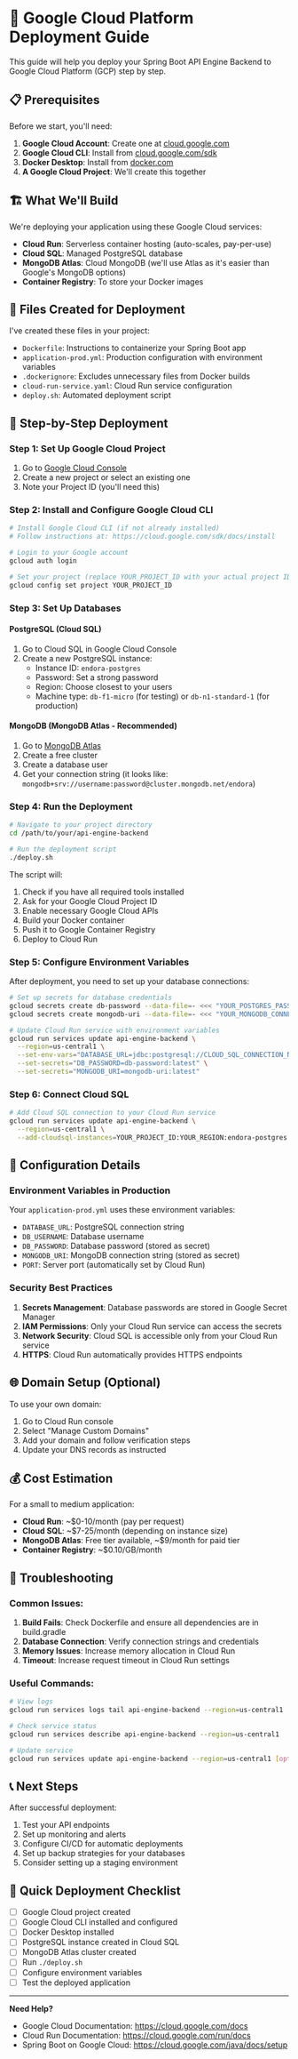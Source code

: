 # 🚀 Google Cloud Platform Deployment Guide

This guide will help you deploy your Spring Boot API Engine Backend to Google Cloud Platform (GCP) step by step.

## 📋 Prerequisites

Before we start, you'll need:

1. **Google Cloud Account**: Create one at [cloud.google.com](https://cloud.google.com)
2. **Google Cloud CLI**: Install from [cloud.google.com/sdk](https://cloud.google.com/sdk/docs/install)
3. **Docker Desktop**: Install from [docker.com](https://www.docker.com/products/docker-desktop)
4. **A Google Cloud Project**: We'll create this together

## 🏗️ What We'll Build

We're deploying your application using these Google Cloud services:

- **Cloud Run**: Serverless container hosting (auto-scales, pay-per-use)
- **Cloud SQL**: Managed PostgreSQL database
- **MongoDB Atlas**: Cloud MongoDB (we'll use Atlas as it's easier than Google's MongoDB options)
- **Container Registry**: To store your Docker images

## 📁 Files Created for Deployment

I've created these files in your project:

- `Dockerfile`: Instructions to containerize your Spring Boot app
- `application-prod.yml`: Production configuration with environment variables
- `.dockerignore`: Excludes unnecessary files from Docker builds
- `cloud-run-service.yaml`: Cloud Run service configuration
- `deploy.sh`: Automated deployment script

## 🚀 Step-by-Step Deployment

### Step 1: Set Up Google Cloud Project

1. Go to [Google Cloud Console](https://console.cloud.google.com)
2. Create a new project or select an existing one
3. Note your Project ID (you'll need this)

### Step 2: Install and Configure Google Cloud CLI

```bash
# Install Google Cloud CLI (if not already installed)
# Follow instructions at: https://cloud.google.com/sdk/docs/install

# Login to your Google account
gcloud auth login

# Set your project (replace YOUR_PROJECT_ID with your actual project ID)
gcloud config set project YOUR_PROJECT_ID
```

### Step 3: Set Up Databases

#### PostgreSQL (Cloud SQL)
1. Go to Cloud SQL in Google Cloud Console
2. Create a new PostgreSQL instance:
   - Instance ID: `endora-postgres`
   - Password: Set a strong password
   - Region: Choose closest to your users
   - Machine type: `db-f1-micro` (for testing) or `db-n1-standard-1` (for production)

#### MongoDB (MongoDB Atlas - Recommended)
1. Go to [MongoDB Atlas](https://www.mongodb.com/cloud/atlas)
2. Create a free cluster
3. Create a database user
4. Get your connection string (it looks like: `mongodb+srv://username:password@cluster.mongodb.net/endora`)

### Step 4: Run the Deployment

```bash
# Navigate to your project directory
cd /path/to/your/api-engine-backend

# Run the deployment script
./deploy.sh
```

The script will:
1. Check if you have all required tools installed
2. Ask for your Google Cloud Project ID
3. Enable necessary Google Cloud APIs
4. Build your Docker container
5. Push it to Google Container Registry
6. Deploy to Cloud Run

### Step 5: Configure Environment Variables

After deployment, you need to set up your database connections:

```bash
# Set up secrets for database credentials
gcloud secrets create db-password --data-file=- <<< "YOUR_POSTGRES_PASSWORD"
gcloud secrets create mongodb-uri --data-file=- <<< "YOUR_MONGODB_CONNECTION_STRING"

# Update Cloud Run service with environment variables
gcloud run services update api-engine-backend \
  --region=us-central1 \
  --set-env-vars="DATABASE_URL=jdbc:postgresql://CLOUD_SQL_CONNECTION_NAME/endora" \
  --set-secrets="DB_PASSWORD=db-password:latest" \
  --set-secrets="MONGODB_URI=mongodb-uri:latest"
```

### Step 6: Connect Cloud SQL

```bash
# Add Cloud SQL connection to your Cloud Run service
gcloud run services update api-engine-backend \
  --region=us-central1 \
  --add-cloudsql-instances=YOUR_PROJECT_ID:YOUR_REGION:endora-postgres
```

## 🔧 Configuration Details

### Environment Variables in Production

Your `application-prod.yml` uses these environment variables:

- `DATABASE_URL`: PostgreSQL connection string
- `DB_USERNAME`: Database username
- `DB_PASSWORD`: Database password (stored as secret)
- `MONGODB_URI`: MongoDB connection string (stored as secret)
- `PORT`: Server port (automatically set by Cloud Run)

### Security Best Practices

1. **Secrets Management**: Database passwords are stored in Google Secret Manager
2. **IAM Permissions**: Only your Cloud Run service can access the secrets
3. **Network Security**: Cloud SQL is accessible only from your Cloud Run service
4. **HTTPS**: Cloud Run automatically provides HTTPS endpoints

## 🌐 Domain Setup (Optional)

To use your own domain:

1. Go to Cloud Run console
2. Select "Manage Custom Domains"
3. Add your domain and follow verification steps
4. Update your DNS records as instructed

## 💰 Cost Estimation

For a small to medium application:

- **Cloud Run**: ~$0-10/month (pay per request)
- **Cloud SQL**: ~$7-25/month (depending on instance size)
- **MongoDB Atlas**: Free tier available, ~$9/month for paid tier
- **Container Registry**: ~$0.10/GB/month

## 🐛 Troubleshooting

### Common Issues:

1. **Build Fails**: Check Dockerfile and ensure all dependencies are in build.gradle
2. **Database Connection**: Verify connection strings and credentials
3. **Memory Issues**: Increase memory allocation in Cloud Run
4. **Timeout**: Increase request timeout in Cloud Run settings

### Useful Commands:

```bash
# View logs
gcloud run services logs tail api-engine-backend --region=us-central1

# Check service status
gcloud run services describe api-engine-backend --region=us-central1

# Update service
gcloud run services update api-engine-backend --region=us-central1 [options]
```

## 📞 Next Steps

After successful deployment:

1. Test your API endpoints
2. Set up monitoring and alerts
3. Configure CI/CD for automatic deployments
4. Set up backup strategies for your databases
5. Consider setting up a staging environment

## 🎯 Quick Deployment Checklist

- [ ] Google Cloud project created
- [ ] Google Cloud CLI installed and configured
- [ ] Docker Desktop installed
- [ ] PostgreSQL instance created in Cloud SQL
- [ ] MongoDB Atlas cluster created
- [ ] Run `./deploy.sh`
- [ ] Configure environment variables
- [ ] Test the deployed application

---

**Need Help?** 
- Google Cloud Documentation: https://cloud.google.com/docs
- Cloud Run Documentation: https://cloud.google.com/run/docs
- Spring Boot on Google Cloud: https://cloud.google.com/java/docs/setup

